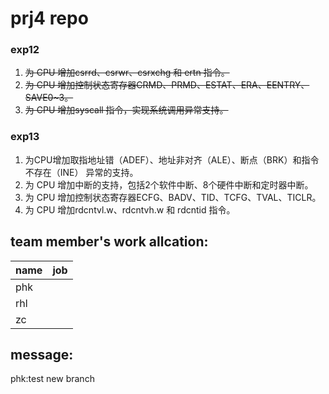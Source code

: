 # prj4 repo

### exp12

1. ~~为 CPU 增加csrrd、csrwr、csrxchg 和 ertn 指令。~~
2. ~~为 CPU 增加控制状态寄存器CRMD、PRMD、ESTAT、ERA、EENTRY、SAVE0~3。~~
3. ~~为 CPU 增加syscall 指令，实现系统调用异常支持。~~

### exp13

1. 为CPU增加取指地址错（ADEF）、地址非对齐（ALE）、断点（BRK）和指令不存在（INE）
异常的支持。
2. 为 CPU 增加中断的支持，包括2个软件中断、8个硬件中断和定时器中断。
3. 为 CPU 增加控制状态寄存器ECFG、BADV、TID、TCFG、TVAL、TICLR。
4. 为 CPU 增加rdcntvl.w、rdcntvh.w 和 rdcntid 指令。

## team member's work allcation:

| name | job |
| ---- | --- |
| phk  |  |
| rhl  |  |
| zc   |  |

## message:
phk:test new branch
